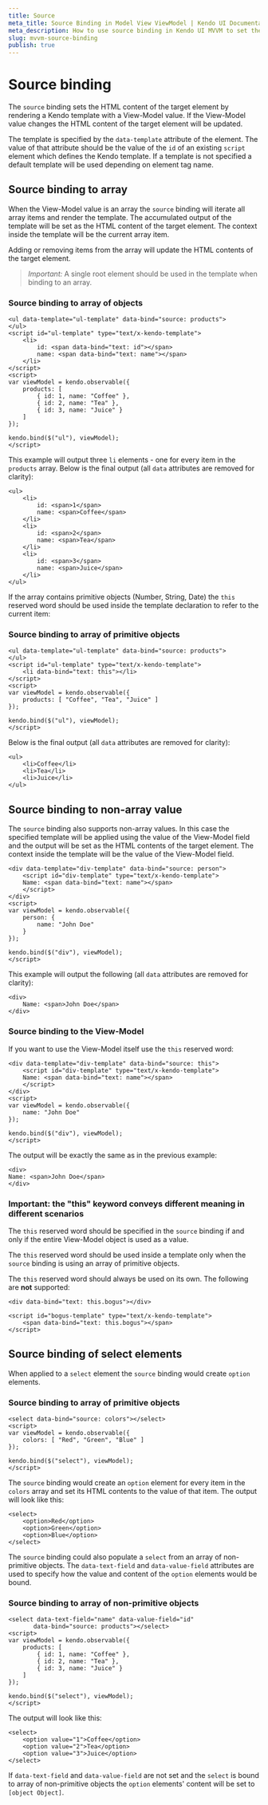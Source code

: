 ```yaml
---
title: Source
meta_title: Source Binding in Model View ViewModel | Kendo UI Documentation
meta_description: How to use source binding in Kendo UI MVVM to set the HTML5 content of the target element by rendering a Kendo template with a View-Model value.
slug: mvvm-source-binding
publish: true
---
```


# Source binding

The `source` binding sets the HTML content of the target element by rendering a Kendo template with a View-Model value. If the View-Model value changes
the HTML content of the target element will be updated.

The template is specified by the `data-template` attribute of the element. The value of that attribute should be the value of the `id` of
an existing `script` element which defines the Kendo template. If a template is not specified a default template will be
used depending on element tag name.

## Source binding to array

When the View-Model value is an array the `source` binding will iterate all array items and render the template. The accumulated output of the template
will be set as the HTML content of the target element. The context inside the template will be the current array item.

Adding or removing items from the array will update the HTML contents of the target element.

> *Important:* A single root element should be used in the template when binding to an array.

### Source binding to array of objects

    <ul data-template="ul-template" data-bind="source: products">
    </ul>
    <script id="ul-template" type="text/x-kendo-template">
        <li>
            id: <span data-bind="text: id"></span>
            name: <span data-bind="text: name"></span>
        </li>
    </script>
    <script>
    var viewModel = kendo.observable({
        products: [
            { id: 1, name: "Coffee" },
            { id: 2, name: "Tea" },
            { id: 3, name: "Juice" }
        ]
    });

    kendo.bind($("ul"), viewModel);
    </script>


This example will output three `li` elements - one for every item in the `products` array.
Below is the final output (all `data` attributes are removed for clarity):

    <ul>
        <li>
            id: <span>1</span>
            name: <span>Coffee</span>
        </li>
        <li>
            id: <span>2</span>
            name: <span>Tea</span>
        </li>
        <li>
            id: <span>3</span>
            name: <span>Juice</span>
        </li>
    </ul>

If the array contains primitive objects (Number, String, Date) the `this` reserved word should be used inside the template declaration to refer to the current item:

### Source binding to array of primitive objects

    <ul data-template="ul-template" data-bind="source: products">
    </ul>
    <script id="ul-template" type="text/x-kendo-template">
        <li data-bind="text: this"></li>
    </script>
    <script>
    var viewModel = kendo.observable({
        products: [ "Coffee", "Tea", "Juice" ]
    });

    kendo.bind($("ul"), viewModel);
    </script>


Below is the final output (all `data` attributes are removed for clarity):

    <ul>
        <li>Coffee</li>
        <li>Tea</li>
        <li>Juice</li>
    </ul>


## Source binding to non-array value

The `source` binding also supports non-array values. In this case the specified template will be applied using the value of the View-Model field and the output will be set
as the HTML contents of the target element. The context inside the template will be the value of the View-Model field.

    <div data-template="div-template" data-bind="source: person">
        <script id="div-template" type="text/x-kendo-template">
        Name: <span data-bind="text: name"></span>
        </script>
    </div>
    <script>
    var viewModel = kendo.observable({
        person: {
            name: "John Doe"
        }
    });

    kendo.bind($("div"), viewModel);
    </script>

This example will output the following (all `data` attributes are removed for clarity):

    <div>
        Name: <span>John Doe</span>
    </div>


### Source binding to the View-Model

If you want to use the View-Model itself use the `this` reserved word:

    <div data-template="div-template" data-bind="source: this">
        <script id="div-template" type="text/x-kendo-template">
        Name: <span data-bind="text: name"></span>
        </script>
    </div>
    <script>
    var viewModel = kendo.observable({
        name: "John Doe"
    });

    kendo.bind($("div"), viewModel);
    </script>

The output will be exactly the same as in the previous example:

    <div>
    Name: <span>John Doe</span>
    </div>


### Important: the "this" keyword conveys different meaning in different scenarios

The `this` reserved word should be specified in the `source` binding if and only if the entire View-Model object is used as a value.

The `this` reserved word should be used inside a template only when the `source` binding is using an array of primitive objects.

The `this` reserved word should always be used on its own. The following are **not** supported:


    <div data-bind="text: this.bogus"></div>

    <script id="bogus-template" type="text/x-kendo-template">
        <span data-bind="text: this.bogus"></span>
    </script>


## Source binding of select elements

When applied to a `select` element the `source` binding would create `option` elements.

### Source binding to array of primitive objects

    <select data-bind="source: colors"></select>
    <script>
    var viewModel = kendo.observable({
        colors: [ "Red", "Green", "Blue" ]
    });

    kendo.bind($("select"), viewModel);
    </script>


The `source` binding would create an `option` element for every item in the `colors` array and set its HTML contents to the value of that item.
The output will look like this:

    <select>
        <option>Red</option>
        <option>Green</option>
        <option>Blue</option>
    </select>


The `source` binding could also populate a `select` from an array of non-primitive objects. The
`data-text-field` and `data-value-field` attributes are used to specify how the value and content of the `option`
elements would be bound.

### Source binding to array of non-primitive objects

    <select data-text-field="name" data-value-field="id"
           data-bind="source: products"></select>
    <script>
    var viewModel = kendo.observable({
        products: [
            { id: 1, name: "Coffee" },
            { id: 2, name: "Tea" },
            { id: 3, name: "Juice" }
        ]
    });

    kendo.bind($("select"), viewModel);
    </script>

The output will look like this:

    <select>
        <option value="1">Coffee</option>
        <option value="2">Tea</option>
        <option value="3">Juice</option>
    </select>


If `data-text-field` and `data-value-field` are not set and the `select` is bound to array of non-primitive objects the `option`
elements' content will be set to `[object Object]`.
